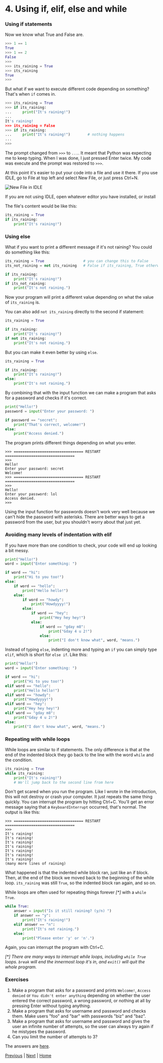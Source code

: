 # 4. Using if, elif, else and while

### Using if statements

Now we know what True and False are.

```py
>>> 1 == 1
True
>>> 1 == 2
False
>>>
>>> its_raining = True
>>> its_raining
True
>>>
```

But what if we want to execute different code depending on something?
That's when `if` comes in.

```py
>>> its_raining = True
>>> if its_raining:
...     print("It's raining!")
... 
It's raining!
>>> its_raining = False
>>> if its_raining:
...     print("It's raining!")        # nothing happens
... 
>>> 
```

The prompt changed from `>>>` to `...`. It meant that Python was
expecting me to keep typing. When I was done, I just pressed Enter
twice. My code was execute and the prompt was restored to `>>>`.

At this point it's easier to put your code into a file and use it
there. If you use IDLE, go to File at top left and select New File, or
just press Ctrl+N.

![New File in IDLE](idle-new.png)

If you are not using IDLE, open whatever editor you have installed, or
install

The file's content would be like this:

```py
its_raining = True
if its_raining:
    print("It's raining!")
```

### Using else

What if you want to print a different message if it's not raining? You could do something like this:

```py
its_raining = True                  # you can change this to False
its_not_raining = not its_raining   # False if its_raining, True otherwise

if its_raining:
    print("It's raining!")
if its_not_raining:
    print("It's not raining.")
```

Now your program will print a different value depending on what the value of `its_raining` is.

You can also add `not its_raining` directly to the second if statement:

```py
its_raining = True

if its_raining:
    print("It's raining!")
if not its_raining:
    print("It's not raining.")
```

But you can make it even better by using `else`.

```py
its_raining = True

if its_raining:
    print("It's raining!")
else:
    print("It's not raining.")
```

By combining that with the input function we can make a program that asks for a password and checks if it's correct.

```py
print("Hello!")
password = input("Enter your password: ")

if password == "secret":
    print("That's correct, welcome!")
else:
    print("Access denied.")
```

The program prints different things depending on what you enter.

    >>> ================================ RESTART ================================
    >>>
    Hello!
    Enter your password: secret
    Welcome!
    >>> ================================ RESTART ================================
    >>>
    Hello!
    Enter your password: lol
    Access denied.
    >>>

Using the input function for passwords doesn't work very well because we can't hide the password with asterisks. There are better ways to get a password from the user, but you shouldn't worry about that just yet.

### Avoiding many levels of indentation with elif

If you have more than one condition to check, your code will end up looking a bit messy.

```py
print("Hello!")
word = input("Enter something: ")

if word == "hi":
    print("Hi to you too!")
else:
    if word == "hello":
        print("Hello hello!")
    else:
        if word == "howdy":
            print("Howdyyyy!")
        else:
            if word == "hey":
                print("Hey hey hey!")
            else:
                if word == "gday m8":
                    print("Gday 4 u 2!")
                else:
                    print("I don't know what", word, "means.")
```

Instead of typing `else`, indenting more and typing an `if` you can simply type `elif`, which is short for `else if`. Like this:

```py
print("Hello!")
word = input("Enter something: ")

if word == "hi":
    print("Hi to you too!")
elif word == "hello":
    print("Hello hello!")
elif word == "howdy":
    print("Howdyyyy!")
elif word == "hey":
    print("Hey hey hey!")
elif word == "gday m8":
    print("Gday 4 u 2!")
else:
    print("I don't know what", word, "means.")
```

### Repeating with while loops

While loops are similar to if statements. The only difference is that at the end of the indented block they go back to the line with the word `while` and the condition.

```py
its_raining = True
while its_raining:
    print("It's raining!")
    # We'll jump back to the second line from here
```

Don't get scared when you run the program. Like I wrote in the introduction, this will not destroy or crash your computer. It just repeats the same thing quickly. You can interrupt the program by hitting Ctrl+C. You'll get an error message saying that a `KeyboardInterrupt` occurred, that's normal. The output is like this:

    >>> ================================ RESTART ================================
    >>>
    It's raining!
    It's raining!
    It's raining!
    It's raining!
    It's raining!
    It's raining!
    It's raining!
    (many more lines of raining)

What happened is that the indented while block ran, just like an if block. Then, at the end of the block we moved back to the beginning of the while loop. `its_raining` was still `True`, so the indented block ran again, and so on.

While loops are often used for repeating things forever _[*]_ with a `while True`.

```py
while True:
    answer = input("Is it still raining? (y/n) ")
    if answer == "y":
        print("It's raining!")
    elif answer == "n":
        print("It's not raining.")
    else:
        print("Please enter 'y' or 'n'.")
```

Again, you can interrupt the program with Ctrl+C.

_[*] There are many ways to interrupt while loops, including `while True` loops. `break` will end the innermost loop it's in, and `exit()` will quit the whole program._

### Exercises
1. Make a program that asks for a password and prints `Welcome!`, `Access denied` or `You didn't enter anything` depending on whether the user entered the correct password, a wrong password, or nothing at all by pressing Enter without typing anything.
2. Make a program that asks for username and password and checks them. Make users "foo" and "bar" with passwords "biz" and "baz".
3. Make a program that asks for username and password and gives the user an infinite number of attempts, so the user can always try again if he mistypes the password.
4. Can you limit the number of attempts to 3?

The answers are [here](answers.md).

[Previous](3.md) | [Next](5.md) | [Home](README.md)
